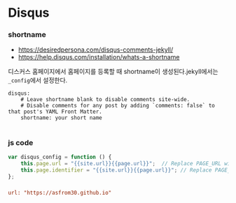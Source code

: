 # Disqus

### shortname
* https://desiredpersona.com/disqus-comments-jekyll/
* https://help.disqus.com/installation/whats-a-shortname

디스커스 홈페이지에서 홈페이지를 등록할 때 shortname이 생성된다.jekyll에서는 `_config`에서 설정한다.
```
disqus:
    # Leave shortname blank to disable comments site-wide.
    # Disable comments for any post by adding `comments: false` to that post's YAML Front Matter.
    shortname: your short name
```

# 

### js code
```js
var disqus_config = function () {
    this.page.url = "{{site.url}}{{page.url}}";  // Replace PAGE_URL with your page's canonical URL variable
    this.page.identifier = "{{site.url}}{{page.url}}"; // Replace PAGE_IDENTIFIER with your page's unique identifier variable
};
```

###

```ini
url: "https://asfrom30.github.io"
```
